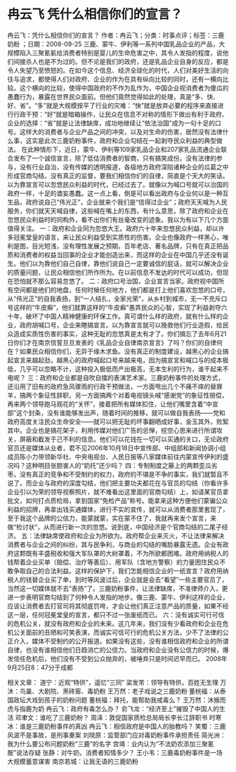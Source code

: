 # 冉云飞  凭什么相信你们的宣言？

冉云飞：凭什么相信你们的宣言？
作者：冉云飞；分类：时事点评；标签：三鹿奶粉 ；日期：2008-09-25
三鹿、蒙牛、伊利等一系列中国乳品企业的产品，大规模陷入三聚氰氨给消费者特别是婴儿的生命危害之中，其令人发指的程度，说他们间接杀人也是不为过的。但不论是我们的政府，还是乳品企业自身的反应，都是令人失望乃至愤怒的。在如今这个信息、经济全球化的时代，人们对美好生活的向往与追求，都使得人们对政府、企业的作为在具有纵向比较的同时，还有一横向比较。这个横向的比较，使得中国政府的不作为乱作为，中国企业视消费者为傻瓜的愚蠢行为，暴露在世界民众面前。但他们竟然觉得如此的处理，真是“多、快、好、省”。“多”就是大规模按平了行业的灾难：“快”就是放弃必要的程序来直接进行行政干预：“好”就是暗箱操作，让民众在信息不对称的情形下做出有利于政府、企业的选择：“省”就是让法律缺席，成功地继续让“依法治国”成为一句十足的口号。这样大的消费者与企业产品之间的冲突，以及对生命的伤害，居然没有法律什么事，这实是此次三鹿奶粉事件，政府和企业勾结在一起剥夺民众利益的典型做法。
在此种情形下，近日，蒙牛、伊利等109家乳品企业和207家乳品流通企业联合发布了一个诚信宣言，除了低估消费者的智商，只有搞笑成份。没有法律的参与，没有行业自治，没有传媒的透明报道，各级地方政府深陷诸种企业的瓜葛之中形成官商勾结，没有真正的监督，要我们相信你们的自律，简直是个天大的笑话。以为靠宣言可以忽悠民众利益的时代，已经过去了。就像以为喊口号就可以治国的政府一样，十足的谵妄愚蠢。这一点上看，倒是可以看出政府与企业何以是一种互生品，政府说自己“伟光正”，企业就来个我们是“信得过企业”；政府天天喊为人民服务，你们就天天喊自律，这些喊在嘴上的东西，有什么意思，除了政府和企业在忽悠民众利益时的同构外，看不出你们有丝毫改变的迹象。我以为有以下几个方面值得关注。
一：政府和企业同为忽悠大王。政府六十年来忽悠民众利益，却以许多冠冕堂皇的语言，来让民众利益受到实质性的伤害。企业也像政府一样黑心，唯利是图，目光短浅，没有理性发展之预期，百年老店、著名品牌，只有在真正把品质和消费者的权益当回事的企业才能创造出来，而这样的企业在中国几乎还没有诞生。他们以为靠他们自己自律，靠他们说自己一定要诚信的屁话，就可以解决企业的质量问题，让民众相信他们所作所为。在以前信息不发达的时代可以成功，但现在恐怕就不那么容易忽悠了。
二：政府口号治国，企业宣言当家。政府视中国所有空间都是他们的地盘，任何时候任何地方，他们都是打上他们喜欢忽悠的口号，从“伟光正”的自我表扬，到“一人结扎，全家光荣”，从乡村到城市，无一不充斥口号这样的“牛皮癣”，他们就靠这样的“牛皮癣”愚弄民众的心智，实现了利益剥夺六十年，破坏了中国人精神健康的环保工作。真可谓什么样的政府，就有什么样的企业，政府胡喊口号，企业来瞎搞宣言。以为靠宣言就可以挽救他们行业造假，给民众造成实质性伤害的事实，这种无耻的忽悠真是太有才了。你们搞忘了去年6月21日你们才在南京信誓旦旦发表的《乳品企业自律南京宣言》了吗？你们的自律何在？如果民众相信你们，无异于缘木求鱼。没有真正的制度建设，越黑心的企业搞起宣言来越起劲，越黑心的政府喊起口号来越来电，因为搞宣言和喊口与的成本极低，几乎可以忽略不计，这种投入极低而产出极高，无本生利的行为，谁干起来不电呢？
三：政府和企业都是自吹自擂的表演艺术家。三鹿奶粉事件的处理方式，还沿用了旧有的政府急风骤雨的行政干预做法，一方面甩出几个不痛不痒的替罪羊，搞两个象征性辞职，另一方面搞两个对着电视镜头喊“感谢党”的象征性赔偿，再来两个领导跑马观花的“关怀”，接着把所有媒体扣住，让他们嘴里含着“中宣部”这个封条，没有谁能够发出声，随着时间的推移，就可以做自我表扬——党和政府高度关注民众生命安全——就可以把无耻的坏事翻晒成好事，金玉其外，败絮其中。企业也是搞花架子，利用传媒对他们广告的忌惮，挖空心思来进行所谓攻关，屏蔽和截发于己不利的信息。他们可以花钱在一切可以买通的关口，无论政府官员还是媒体从业者，君不见2006年10月18日中宣传部、中组部和新闻协调小组成员陈小力带领新华社、中央电视台、人民日报等八家媒体前往内蒙宣传伊利的盛况吗？这种明目张胆害人的“奶托”还少吗？
四：专制制度之藤上的两颗歪瓜劣枣。没有真正的竞争和不受制约的权力，政府的不堪是不争的事实，我们就暂且不说了。而企业与政府的深度勾结，他们把主要功夫都花在与官员的勾结（你看许多企业引以为荣的领导视察照片，就不难看出这里面的官商勾结）上，如请某官员拿批文，如何打点质检局，拿到国家“免检产品”称号。能拿来这种方便他们蒙骗公众利益的招牌，再拿出钱买通媒体，进行不实的宣传，就可以从消费者那里套现了，至于我这个品牌的公信力，能蒙就蒙，实在蒙不住了，我就再来发个宣言，来做“检讨状”，从而进行新一次的忽悠。说到底，中国经济是个官商勾结的二尾子经济。
五：法律缺席使政府和企业为所欲为。政府帮企业来灭火，不让法律来解决消费者与企业之间的纠纷，其与民争利，与商业的勾结的嘴脸暴露无遗。企业有政府这颗既有丰盛税收和强大军队罩的大树罩着，不为所欲都困难。政府用纳税人的钱帮着企业买单（赔偿、治疗等善后）、用军队（含地方警察）的力量困住民众不敢争取自己的合法利益。这样的保护下，我们怎能相信企业的一纸宣言？政府用纳税人的钱替企业买了单，到时等风波过后，企业就是会去“看望”一些主要官员了，当然这一切媒体就不去“表扬”了。三鹿奶粉事件，让法律缺席，不准律师介入，更进一步表明官商勾结到了何种令人发指的地步。像三鹿、蒙牛、伊利这样的企业，应该让消费者去打官司将其彻底罚垮，才会让他们真正注意产品的质量，如果不经这一层，任何冠冕堂皇的宣言，都只不过一张废纸而已。
六：没有诚实可行可信的危机公关，就没有政府和企业的未来。这几年来，我们没有少看政府和企业在危机公关面前的丑陋和可笑表演，而诚实可信可行的危机公关方法，少不了法律的公正介入，媒体不受制约的公开报道。如果没有这些，没有谁相信政府和企业的所谓自律，也没有谁相信他们日趋消亡的公信力。当政府和企业没有公信力的时候，爆发信任危机后，他们没有不受到公众抛弃的，被唾弃只是时间迟早而已。
2008年9月25日8：47分于成都

相关文章：
道宁：近观“特供”，遥忆“三同”
梁发芾：领导有特供，百姓无生理
万沐：鸟巢、大剧院、黑砖窑、毒奶粉
王万然：老子戏说之三鹿奶粉
董桄福：从泰国政坛大戏到孩子的奶粉问题
董桄福：拜托，能帮助我戒毒么？
王万然：沐猴而虎与指鹿为奶
冉云飞：政府有毒怎么办？
俞飞龙：“经济至上”摧毁了中国人的生活
邓聿文：谁吃了三鹿奶粉？
周泽：敦促国家质检总局局长李长江辞职书
时寒冰：谁是三鹿奶粉事件的真凶
冉云飞：相信政府是中国人的胎教吗？
笑蜀：三鹿风波不是事故，是刑事重案
刘晓原：监管部门应对毒奶粉事件承担责任
简光洲：我为什么要公布问题奶粉“三鹿”的名字
宫靖：业内认为“不法奶农添加三聚氰胺”说法存疑
张静：对牛奶，消费者知情多少？
王小韦：三鹿毒奶粉事件是一场大规模蓄意谋害
南京若城：让我无语的三鹿奶粉